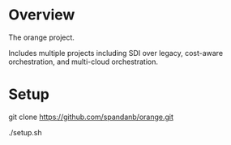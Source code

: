 Overview
========
The orange project. 

Includes multiple projects including SDI over legacy, cost-aware orchestration, 
and multi-cloud orchestration.

Setup
=====
git clone https://github.com/spandanb/orange.git

./setup.sh
